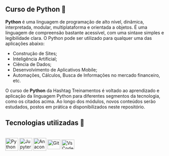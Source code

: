 ## Curso de Python 🚩
<strong>Python</strong> é uma linguagem de programação de alto nível, dinâmica, interpretada, modular, multiplataforma e orientada a objetos. É uma linguagem de compreensão bastante acessível, com uma sintaxe simples e legibilidade clara. O Python pode ser utilizado para qualquer uma das aplicações abaixo:
<br>
- Construção de Sites;
- Inteligência Artificial;
- Ciência de Dados;
- Desenvolvimento de Aplicativos Mobile;
- Automações, Cálculos, Busca de Informações no mercado financeiro, etc.<br>

O curso de <strong>Python</strong> da Hashtag Treinamentos é voltado ao aprendizado e aplicação da linguagem Python para diferentes segmentos da tecnologia, como os citados acima. Ao longo dos módulos, novos conteúdos serão estudados, postos em prática e disponibilizados neste repositório.
<br>

## Tecnologias utilizadas 📌
<div style="display: inline_block"><br>
   <img align="center" title="Python" alt="Python" height="40" width="40" src="https://cdn.jsdelivr.net/gh/devicons/devicon/icons/python/python-original-wordmark.svg" />
   <img align="center" title="Jupyter" alt="Jupyter" src="https://cdn.jsdelivr.net/gh/devicons/devicon/icons/jupyter/jupyter-original-wordmark.svg"  height="40" width="40" />
   <img align="center" title="Anaconda" alt="Anaconda" src="https://cdn.jsdelivr.net/gh/devicons/devicon/icons/anaconda/anaconda-original-wordmark.svg"  height="40" width="40"/>
  <img align="center" title="Git" alt="Git" height="30" width="40" src="https://cdn.jsdelivr.net/gh/devicons/devicon/icons/git/git-plain-wordmark.svg" />
  <img align="center" title="Vs Code"alt="Vs Code" height="30" width="40" src="https://cdn.jsdelivr.net/gh/devicons/devicon/icons/vscode/vscode-original-wordmark.svg" />
</div>


